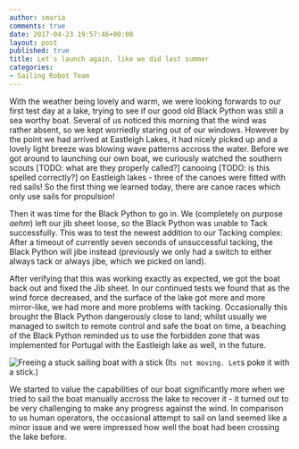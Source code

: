 ```yaml
---
author: smaria
comments: true
date: 2017-04-23 19:57:46+00:00
layout: post
published: true
title: Let`s launch again, like we did last summer
categories:
- Sailing Robot Team
---
```


With the weather being lovely and warm, we were looking forwards to our first test day at a lake,
trying to see if our good old Black Python was still a sea worthy boat.
Several of us noticed this morning that the wind was rather absent, so we kept worriedly staring out of our
windows. However by the point we had arrived at Eastleigh Lakes, it had nicely picked up and a lovely light
breeze was blowing wave patterns accross the water.
Before we got around to launching our own boat, we curiously watched the southern scouts [TODO: what are they properly called?]
canooing [TODO: is this spelled correctly?] on Eastleigh lakes - three of the canoes were fitted with red sails!
So the first thing we learned today, there are canoe races which only use sails for propulsion!

Then it was time for the Black Python to go in. We (completely on purpose *aehm*) left our jib sheet loose, so the Black
Python was unable to Tack successfully. This was to test the newest addition to our Tacking complex: After a timeout of currently
seven seconds of unsuccessful tacking, the Black Python will jibe instead (previously we only had a switch to either always tack
or always jibe, which we picked on land).

After verifying that this was working exactly as expected, we got the boat back out and fixed the Jib sheet.
In our continued tests we found that as the wind force decreased, and the surface of the lake got more and
more mirror-like, we had more and more problems with tacking.
Occasionally this brought the Black Python dangerously close to land; whilst usually we managed to switch to
remote control and safe the boat on time, a beaching of the Black Python reminded us to use the forbidden
zone that was implemented for Portugal with the Eastleigh lake as well, in the future.

![Freeing a stuck sailing boat with a stick](/images/17-04-25-poke-it-with-a-stick.png)
(It`s not moving. Let`s poke it with a stick.)

We started to value the capabilities of our boat significantly more when we tried to sail the boat manually
accross the lake to recover it - it turned out to be very challenging to make any progress against the wind.
In comparison to us human operators, the occasional attempt to sail on land seemed like a minor issue and
we were impressed how well the boat had been crossing the lake before.


